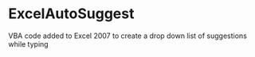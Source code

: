 # ExcelAutoSuggest
VBA code added to Excel 2007 to create a drop down list of suggestions while typing
